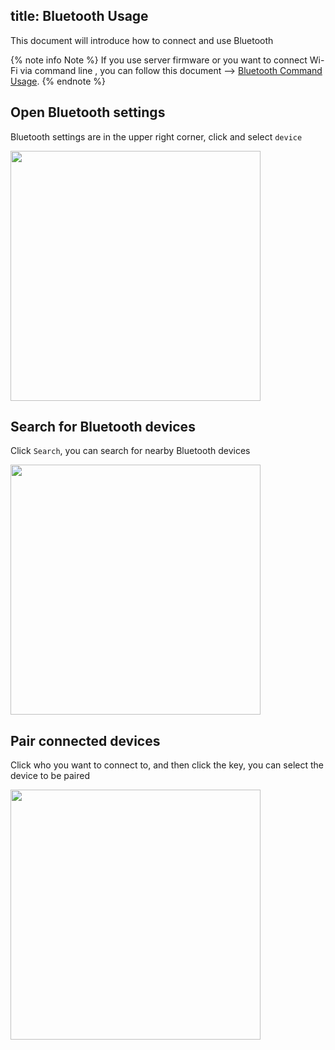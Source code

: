 title: Bluetooth Usage
---

This document will introduce how to connect and use Bluetooth

{% note info Note %}
If you use server firmware or you want to connect Wi-Fi via command line , you can follow this document --> [Bluetooth Command Usage](BluetoothCommandUsage.html).
{% endnote %}

## Open Bluetooth settings

Bluetooth settings are in the upper right corner, click and select `device`

<img src="/linux/images/vim1/gnome-bluetooth1.png" width=400px>

## Search for Bluetooth devices

Click `Search`, you can search for nearby Bluetooth devices

<img src="/linux/images/vim1/gnome-bluetooth2.png" width=400px>

## Pair connected devices

Click who you want to connect to, and then click the key, you can select the device to be paired

<img src="/linux/images/vim1/gnome-bluetooth3.png" width=400px>
